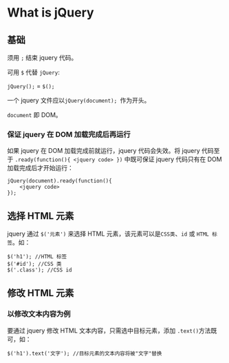 # What is jQuery

## 基础

须用 `;` 结束 jquery 代码。

可用 `$` 代替 `jQuery`:

`jQuery();` = `$();` 

一个 jquery 文件应以`jQuery(document); `作为开头。

`document` 即 DOM。

### 保证 jquery 在 DOM 加载完成后再运行

如果 jquery 在 DOM 加载完成前就运行，jquery 代码会失效。将 jquery 代码至于 `.ready(function(){ <jquery code> })` 中既可保证 jquery 代码只有在 DOM 加载完成后才开始运行：

```
jQuery(document).ready(function(){
    <jquery code>
});
```

## 选择 HTML 元素

jquery 通过 `$('元素')` 来选择 HTML 元素，该元素可以是`CSS类`、`id` 或 `HTML 标签`。如：

```
$('h1'); //HTML 标签
$('#id'); //CSS 类
$('.class'); //CSS id
```
## 修改 HTML 元素

### 以修改文本内容为例

要通过 jquery 修改 HTML 文本内容，只需选中目标元素，添加 `.text()`方法既可，如：

```
$('h1').text('文字'); //目标元素的文本内容将被"文字"替换
```
